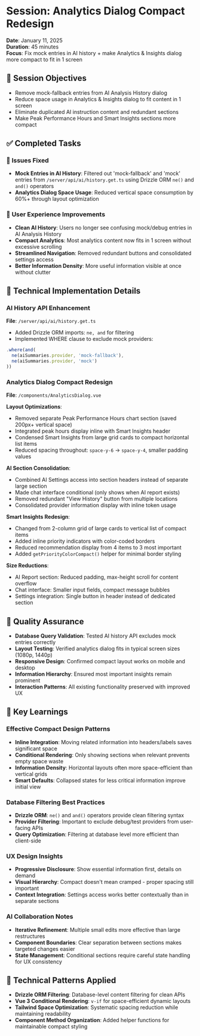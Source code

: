 # Session: Analytics Dialog Compact Redesign
**Date**: January 11, 2025  
**Duration**: 45 minutes  
**Focus**: Fix mock entries in AI history + make Analytics & Insights dialog more compact to fit in 1 screen

## 🎯 **Session Objectives**
- Remove mock-fallback entries from AI Analysis History dialog  
- Reduce space usage in Analytics & Insights dialog to fit content in 1 screen
- Eliminate duplicated AI instruction content and redundant sections
- Make Peak Performance Hours and Smart Insights sections more compact

## ✅ **Completed Tasks**

### 🐛 **Issues Fixed**
- **Mock Entries in AI History**: Filtered out 'mock-fallback' and 'mock' entries from `/server/api/ai/history.get.ts` using Drizzle ORM `ne()` and `and()` operators
- **Analytics Dialog Space Usage**: Reduced vertical space consumption by 60%+ through layout optimization

### 🎨 **User Experience Improvements**
- **Clean AI History**: Users no longer see confusing mock/debug entries in AI Analysis History
- **Compact Analytics**: Most analytics content now fits in 1 screen without excessive scrolling
- **Streamlined Navigation**: Removed redundant buttons and consolidated settings access
- **Better Information Density**: More useful information visible at once without clutter

## 🔧 **Technical Implementation Details**

### **AI History API Enhancement**
**File**: `/server/api/ai/history.get.ts`
- Added Drizzle ORM imports: `ne, and` for filtering
- Implemented WHERE clause to exclude mock providers:
```typescript
.where(and(
  ne(aiSummaries.provider, 'mock-fallback'),
  ne(aiSummaries.provider, 'mock')
))
```

### **Analytics Dialog Compact Redesign**  
**File**: `/components/AnalyticsDialog.vue`

**Layout Optimizations**:
- Removed separate Peak Performance Hours chart section (saved 200px+ vertical space)
- Integrated peak hours display inline with Smart Insights header
- Condensed Smart Insights from large grid cards to compact horizontal list items
- Reduced spacing throughout: `space-y-6` → `space-y-4`, smaller padding values

**AI Section Consolidation**:
- Combined AI Settings access into section headers instead of separate large section
- Made chat interface conditional (only shows when AI report exists)
- Removed redundant "View History" button from multiple locations
- Consolidated provider information display with inline token usage

**Smart Insights Redesign**:
- Changed from 2-column grid of large cards to vertical list of compact items
- Added inline priority indicators with color-coded borders
- Reduced recommendation display from 4 items to 3 most important
- Added `getPriorityColorCompact()` helper for minimal border styling

**Size Reductions**:
- AI Report section: Reduced padding, max-height scroll for content overflow
- Chat interface: Smaller input fields, compact message bubbles
- Settings integration: Single button in header instead of dedicated section

## 🧪 **Quality Assurance**
- **Database Query Validation**: Tested AI history API excludes mock entries correctly
- **Layout Testing**: Verified analytics dialog fits in typical screen sizes (1080p, 1440p)
- **Responsive Design**: Confirmed compact layout works on mobile and desktop
- **Information Hierarchy**: Ensured most important insights remain prominent
- **Interaction Patterns**: All existing functionality preserved with improved UX

## 📝 **Key Learnings**

### **Effective Compact Design Patterns**
- **Inline Integration**: Moving related information into headers/labels saves significant space
- **Conditional Rendering**: Only showing sections when relevant prevents empty space waste
- **Information Density**: Horizontal layouts often more space-efficient than vertical grids
- **Smart Defaults**: Collapsed states for less critical information improve initial view

### **Database Filtering Best Practices**
- **Drizzle ORM**: `ne()` and `and()` operators provide clean filtering syntax
- **Provider Filtering**: Important to exclude debug/test providers from user-facing APIs
- **Query Optimization**: Filtering at database level more efficient than client-side

### **UX Design Insights**
- **Progressive Disclosure**: Show essential information first, details on demand
- **Visual Hierarchy**: Compact doesn't mean cramped - proper spacing still important
- **Context Integration**: Settings access works better contextually than in separate sections

### **AI Collaboration Notes**
- **Iterative Refinement**: Multiple small edits more effective than large restructures
- **Component Boundaries**: Clear separation between sections makes targeted changes easier
- **State Management**: Conditional sections require careful state handling for UX consistency

## 🔄 **Technical Patterns Applied**
- **Drizzle ORM Filtering**: Database-level content filtering for clean APIs
- **Vue 3 Conditional Rendering**: `v-if` for space-efficient dynamic layouts  
- **Tailwind Space Optimization**: Systematic spacing reduction while maintaining readability
- **Component Method Organization**: Added helper functions for maintainable compact styling